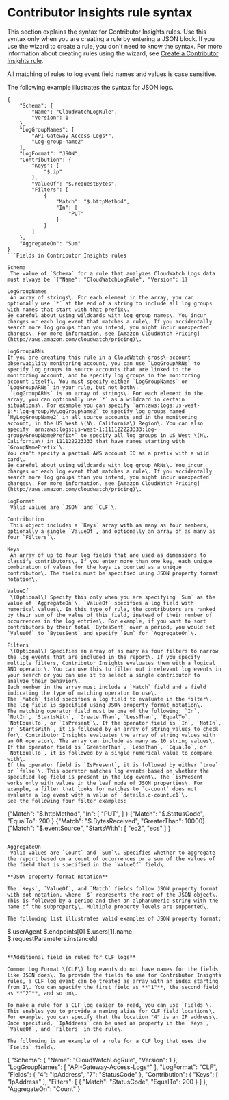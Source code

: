 # Contributor Insights rule syntax<a name="ContributorInsights-RuleSyntax"></a>

This section explains the syntax for Contributor Insights rules\. Use this syntax only when you are creating a rule by entering a JSON block\. If you use the wizard to create a rule, you don't need to know the syntax\. For more information about creating rules using the wizard, see [Create a Contributor Insights rule](ContributorInsights-CreateRule.md)\.

All matching of rules to log event field names and values is case sensitive\.

The following example illustrates the syntax for JSON logs\.

```
{
    "Schema": {
        "Name": "CloudWatchLogRule",
        "Version": 1
    },
    "LogGroupNames": [
        "API-Gateway-Access-Logs*",
        "Log-group-name2"
    ],
    "LogFormat": "JSON",
    "Contribution": {
        "Keys": [
            "$.ip"
        ],
        "ValueOf": "$.requestBytes",
        "Filters": [
            {
                "Match": "$.httpMethod",
                "In": [
                    "PUT"
                ]
            }
        ]
    },
    "AggregateOn": "Sum"
}
```Fields in Contributor Insights rules

Schema  
 The value of `Schema` for a rule that analyzes CloudWatch Logs data must always be `{"Name": "CloudWatchLogRule", "Version": 1}` 

LogGroupNames  
 An array of strings\. For each element in the array, you can optionally use `*` at the end of a string to include all log groups with names that start with that prefix\.   
Be careful about using wildcards with log group names\. You incur charges or each log event that matches a rule\. If you accidentally search more log groups than you intend, you might incur unexpected charges\. For more information, see [Amazon CloudWatch Pricing](http://aws.amazon.com/cloudwatch/pricing)\.

LogGroupARNs  
If you are creating this rule in a CloudWatch cross\-account observability monitoring account, you can use `LogGroupARNs` to specify log groups in source accounts that are linked to the monitoring account, and to specify log groups in the monitoring account itself\. You must specify either `LogGroupNames` or `LogGroupARNs` in your rule, but not both\.  
 `LogGroupARNs` is an array of strings\. For each element in the array, you can optionally use `*` as a wildcard in certain situations\. For example you can specify `arn:aws:logs:us-west-1:*:log-group/MyLogGroupName2` to specify log groups named `MyLogGroupName2` in all source accounts and in the monitoring account, in the US West \(N\. California\) Region\. You can also specify `arn:aws:logs:us-west-1:111122223333:log-group/GroupNamePrefix*` to specify all log groups in US West \(N\. California\) in 111122223333 that have names starting with `GroupNamePrefix`\.  
You can't specify a partial AWS account ID as a prefix with a wild card\.   
Be careful about using wildcards with log group ARNs\. You incur charges or each log event that matches a rule\. If you accidentally search more log groups than you intend, you might incur unexpected charges\. For more information, see [Amazon CloudWatch Pricing](http://aws.amazon.com/cloudwatch/pricing)\.

LogFormat  
 Valid values are `JSON` and `CLF`\. 

Contribution  
 This object includes a `Keys` array with as many as four members, optionally a single `ValueOf`, and optionally an array of as many as four `Filters`\. 

Keys  
 An array of up to four log fields that are used as dimensions to classify contributors\. If you enter more than one key, each unique combination of values for the keys is counted as a unique contributor\. The fields must be specified using JSON property format notation\. 

ValueOf  
 \(Optional\) Specify this only when you are specifying `Sum` as the value of `AggregateOn`\. `ValueOf` specifies a log field with numerical values\. In this type of rule, the contributors are ranked by their sum of the value of this field, instead of their number of occurrences in the log entries\. For example, if you want to sort contributors by their total `BytesSent` over a period, you would set `ValueOf` to `BytesSent` and specify `Sum` for `AggregateOn`\. 

Filters  
 \(Optional\) Specifies an array of as many as four filters to narrow the log events that are included in the report\. If you specify multiple filters, Contributor Insights evaluates them with a logical AND operator\. You can use this to filter out irrelevant log events in your search or you can use it to select a single contributor to analyze their behavior\.  
Each member in the array must include a `Match` field and a field indicating the type of matching operator to use\.  
The `Match` field specifies a log field to evaluate in the filter\. The log field is specified using JSON property format notation\.  
The matching operator field must be one of the following: `In`, `NotIn`, `StartsWith`, `GreaterThan`, `LessThan`, `EqualTo`, `NotEqualTo`, or `IsPresent`\. If the operator field is `In`, `NotIn`, or `StartsWith`, it is followed by an array of string values to check for\. Contributor Insights evaluates the array of string values with an OR operator\. The array can include as many as 10 string values\.  
If the operator field is `GreaterThan`, `LessThan`, `EqualTo`, or `NotEqualTo`, it is followed by a single numerical value to compare with\.  
If the operator field is `IsPresent`, it is followed by either `true` or `false`\. This operator matches log events based on whether the specified log field is present in the log event\. The `isPresent` works only with values in the leaf node of JSON properties\. For example, a filter that looks for matches to `c-count` does not evaluate a log event with a value of `details.c-count.c1`\.  
See the following four filter examples:  

```
{"Match": "$.httpMethod", "In": [ "PUT", ] }
{"Match": "$.StatusCode", "EqualTo": 200 }
{"Match": "$.BytesReceived", "GreaterThan": 10000}
{"Match": "$.eventSource", "StartsWith": [ "ec2", "ecs" ] }
```

AggregateOn  
 Valid values are `Count` and `Sum`\. Specifies whether to aggregate the report based on a count of occurrences or a sum of the values of the field that is specified in the `ValueOf` field\. 

**JSON property format notation**

The `Keys`, `ValueOf`, and `Match` fields follow JSON property format with dot notation, where `$` represents the root of the JSON object\. This is followed by a period and then an alphanumeric string with the name of the subproperty\. Multiple property levels are supported\.

The following list illustrates valid examples of JSON property format:

```
$.userAgent
$.endpoints[0]
$.users[1].name
$.requestParameters.instanceId
```

**Additional field in rules for CLF logs**

Common Log Format \(CLF\) log events do not have names for the fields like JSON does\. To provide the fields to use for Contributor Insights rules, a CLF log event can be treated as array with an index starting from 1\. You can specify the first field as **"1"**, the second field as **"2"**, and so on\.

To make a rule for a CLF log easier to read, you can use `Fields`\. This enables you to provide a naming alias for CLF field locations\. For example, you can specify that the location "4" is an IP address\. Once specified, `IpAddress` can be used as property in the `Keys`, `ValueOf`, and `Filters` in the rule\.

The following is an example of a rule for a CLF log that uses the `Fields` field\.

```
{
    "Schema": {
        "Name": "CloudWatchLogRule",
        "Version": 1
    },
    "LogGroupNames": [
        "API-Gateway-Access-Logs*"
    ],
    "LogFormat": "CLF",
    "Fields": {
        "4": "IpAddress",
        "7": "StatusCode"
    },
    "Contribution": {
        "Keys": [
            "IpAddress"
        ],
        "Filters": [
            {
                "Match": "StatusCode",
                "EqualTo": 200
            }
        ]
    },
    "AggregateOn": "Count"
}
```